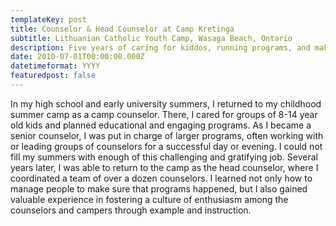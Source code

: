 ```yaml
---
templateKey: post
title: Counselor & Head Counselor at Camp Kretinga
subtitle: Lithuanian Catholic Youth Camp, Wasaga Beach, Ontario
description: Five years of caring for kiddos, running programs, and making memories
date: 2010-07-01T00:00:00.000Z
datetimeformat: YYYY
featuredpost: false
---
```


In my high school and early university summers, I returned to my childhood summer camp as a camp counselor. There, I cared for groups of 8-14 year old kids and planned educational and engaging programs. As I became a senior counselor, I was put in charge of larger programs, often working with or leading groups of counselors for a successful day or evening. I could not fill my summers with enough of this challenging and gratifying job. Several years later, I was able to return to the camp as the head counselor, where I coordinated a team of over a dozen counselors. I learned not only how to manage people to make sure that programs happened, but I also gained valuable experience in fostering a culture of enthusiasm among the counselors and campers through example and instruction.
